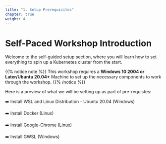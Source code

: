 ```yaml
---
title: "1. Setup Prerequisites"
chapter: true
weight: 4
---
```


# Self-Paced Workshop Introduction

Welcome to the self-guided setup section, where you will learn how to set everything to spin up a Kubernetes cluster from the start. ​

{{% notice note %}}
This workshop requires a **Windows 10 2004 or Later/Ubuntu 20.04+** Machine to set up the necessary components to work through the workshop.
{{% /notice %}}


Here is a preview of what we will be setting up as part of pre-requistes:

:arrow_right: Install WSL and Linux Distribution - Ubuntu 20.04 (Windows)

:arrow_right: Install Docker (Linux)

:arrow_right: Install Google-Chrome (Linux)

:arrow_right: Install GWSL (Windows)
